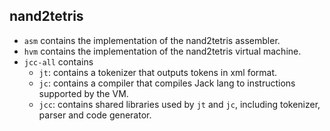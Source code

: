 ## nand2tetris

- `asm` contains the implementation of the nand2tetris assembler.
- `hvm` contains the implementation of the nand2tetris virtual machine.
- `jcc-all` contains
    - `jt`: contains a tokenizer that outputs tokens in xml format.
    - `jc`: contains a compiler that compiles Jack lang to instructions supported by the VM.
    - `jcc`: contains shared libraries used by `jt` and `jc`, including tokenizer, parser and code generator.